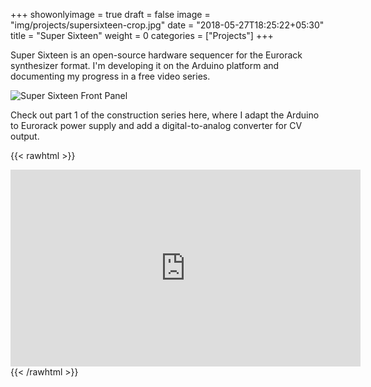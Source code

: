 +++
showonlyimage = true
draft = false
image = "img/projects/supersixteen-crop.jpg"
date = "2018-05-27T18:25:22+05:30"
title = "Super Sixteen"
weight = 0
categories = ["Projects"]
+++


Super Sixteen is an open-source hardware sequencer for the Eurorack synthesizer format. I'm developing it on the Arduino platform and documenting my progress in a free video series.

<!--more-->

![Super Sixteen Front Panel](/img/projects/supersixteen.jpg)


Check out part 1 of the construction series here, where I adapt the Arduino to Eurorack power supply and add a digital-to-analog converter for CV output.

{{< rawhtml >}}
<iframe width="560" height="315" src="https://www.youtube.com/embed/LfQ3woQ3Kn8" frameborder="0" allow="autoplay; encrypted-media" allowfullscreen></iframe>
{{< /rawhtml >}}

